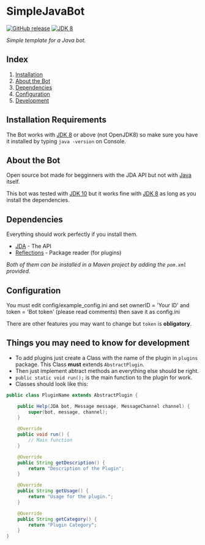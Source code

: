 # SimpleJavaBot
[![GitHub release](https://img.shields.io/github/release/LeCuay/SimpleJavaBot.svg?style=flat-square)](https://github.com/LeCuay/SimpleJavaBot)
[![JDK 8](https://img.shields.io/badge/JDK-8+-red.svg?style=flat-square)](http://www.oracle.com/technetwork/java/javase/downloads/jdk8-downloads-2133151.html "Download JDK 8")

*Simple template for a Java bot.*

## Index
1. [Installation](##installation-requirements)
2. [About the Bot](##about-the-bot)
3. [Dependencies](#dependencies)
4. [Configuration](#configuration)
5. [Development](#things-you-may-need-to-know-for-development)

## Installation Requirements
The Bot works with [JDK 8](http://www.oracle.com/technetwork/java/javase/downloads/jdk8-downloads-2133151.html) or above (not OpenJDK8) so make sure you have it installed by typing `java -version` on Console.

## About the Bot
Open source bot made for begginners with the JDA API but not with [Java](http://www.oracle.com/technetwork/java/javase/overview/index.html "Java Homepage") itself.


This bot was tested with [JDK 10](http://www.oracle.com/technetwork/java/javase/downloads/jdk10-downloads-4416644.html "JDK 10 Download") but it works fine with [JDK 8](http://www.oracle.com/technetwork/java/javase/downloads/jdk8-downloads-2133151.html "JDK 8 Download") as long as you install the dependencies.

## Dependencies
Everything should work perfectly if you install them.
* [JDA](https://github.com/DV8FromTheWorld/JDA) - The API
* [Reflections](https://github.com/ronmamo/reflections) - Package reader (for plugins)

*Both of them can be installed in a Maven project by adding the `pom.xml` provided.*

## Configuration
You must edit config/example_config.ini and set ownerID = 'Your ID' and token = 'Bot token' (please read comments) then save it as config.ini

There are other features you may want to change but `token` is **obligatory**.

## Things you may need to know for development
* To add plugins just create a Class with the name of the plugin in `plugins` package. This Class **must** extends `AbstractPlugin`.
* Then just implement abtract methods an everything else should be right.
* ```public static void run();``` is the main function to the plugin for work.
* Classes should look like this:

```Java
public class PluginName extends AbstractPlugin {

    public Help(JDA bot, Message message, MessageChannel channel) {
        super(bot, message, channel);
    }

    @Override
    public void run() {
        // Main function
    }

    @Override
    public String getDescription() {
        return "Description of the Plugin";
    }

    @Override
    public String getUsage() {
        return "Usage for the plugin.";
    }

    @Override
    public String getCategory() {
        return "Plugin Category";
    }
}
```

